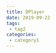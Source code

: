 ```yaml
---
title: DPlayer
date: 2019-09-22
tags:
 - tag2
categories:
 - category1
---
```


<d-player 
    :options="{
        video: {
            url: 'https://assets.chenyifaer.com/video/wuhan.mp4'
        }
    }"
/>

